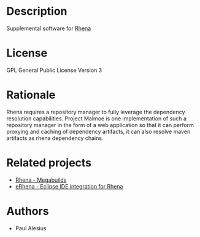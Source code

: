 # Description
Supplemental software for [Rhena](https://github.com/unnservice/com.unnsvc.rhena)

# License
GPL General Public License Version 3

# Rationale
Rhena requires a repository manager to fully leverage the dependency resolution capabilities. Project Malmoe is one implementation of such a repository manager in the form of a web application so that it can perform proxying and caching of dependency artifacts, it can also resolve maven artifacts as rhena dependency chains.

# Related projects
- [Rhena - Megabuilds](https://github.com/unnservice/com.unnsvc.rhena)
- [eRhena - Eclipse IDE integration for Rhena](https://github.com/unnservice/com.unnsvc.erhena)

# Authors
- Paul Alesius
